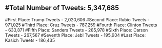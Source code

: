 #Total Number of Tweets: 5,347,685 
---
#First Place: Trump Tweets - 2,020,606
#Second Place: Rubio Tweets - 971,025
#Third Place: Cruz Tweets - 787,259
#Fourth Place: Clinton Tweets - 633,871
#Fifth Place: Sanders Tweets - 285,978
#Sixth Place: Carson Tweets - 267,567
#Seventh Place: Jeb! Tweets - 195,904
#Last Place: Kasich Tweets - 186,435
